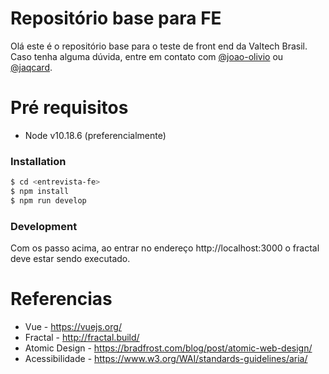 # Repositório base para FE


Olá este é o repositório base para o teste de front end da Valtech Brasil.
Caso tenha alguma dúvida, entre em contato com [@joao-olivio](https://github.com/joao-olivio) ou [@jaqcard](https://github.com/jackiecard).

# Pré requisitos
  - Node v10.18.6 (preferencialmente)

### Installation

```sh
$ cd <entrevista-fe>
$ npm install 
$ npm run develop
```

### Development

Com os passo acima, ao entrar no endereço http://localhost:3000 o fractal deve estar sendo executado.

# Referencias
  - Vue - https://vuejs.org/
  - Fractal - http://fractal.build/
  - Atomic Design - https://bradfrost.com/blog/post/atomic-web-design/
  - Acessibilidade - https://www.w3.org/WAI/standards-guidelines/aria/